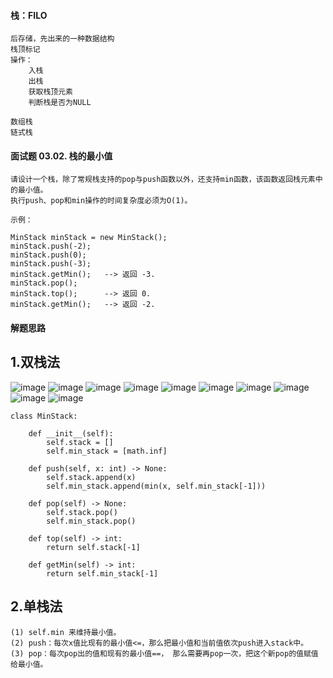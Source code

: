 #### 栈：FILO
    后存储，先出来的一种数据结构
    栈顶标记
    操作：
        入栈
        出栈
        获取栈顶元素
        判断栈是否为NULL

    数组栈
    链式栈

#### 面试题 03.02. 栈的最小值

    请设计一个栈，除了常规栈支持的pop与push函数以外，还支持min函数，该函数返回栈元素中的最小值。
    执行push、pop和min操作的时间复杂度必须为O(1)。

    示例：

    MinStack minStack = new MinStack();
    minStack.push(-2);
    minStack.push(0);
    minStack.push(-3);
    minStack.getMin();   --> 返回 -3.
    minStack.pop();
    minStack.top();      --> 返回 0.
    minStack.getMin();   --> 返回 -2.

#### 解题思路
1.双栈法
----------

![image](https://user-images.githubusercontent.com/42366181/117565518-4a44ff80-b0e4-11eb-8492-f6621b38d645.png)
![image](https://user-images.githubusercontent.com/42366181/117565534-5761ee80-b0e4-11eb-8692-d9d918a3f7be.png)
![image](https://user-images.githubusercontent.com/42366181/117565562-7a8c9e00-b0e4-11eb-9463-9133de2db8bd.png)
![image](https://user-images.githubusercontent.com/42366181/117565575-86786000-b0e4-11eb-8bf9-e7070d72d2be.png)
![image](https://user-images.githubusercontent.com/42366181/117565592-985a0300-b0e4-11eb-8e5f-41fc1de3b182.png)
![image](https://user-images.githubusercontent.com/42366181/117565597-a4de5b80-b0e4-11eb-99c0-aedf319be96f.png)
![image](https://user-images.githubusercontent.com/42366181/117565613-b889c200-b0e4-11eb-8435-7f9f301da59b.png)
![image](https://user-images.githubusercontent.com/42366181/117565622-c4758400-b0e4-11eb-869e-91b3161f198c.png)
![image](https://user-images.githubusercontent.com/42366181/117565865-2682b900-b0e6-11eb-9a3a-9109eac55816.png)
![image](https://user-images.githubusercontent.com/42366181/117563277-51194580-b0d7-11eb-8f37-5c630a9cb01c.png)


    class MinStack:
    
        def __init__(self):
            self.stack = []
            self.min_stack = [math.inf]

        def push(self, x: int) -> None:
            self.stack.append(x)
            self.min_stack.append(min(x, self.min_stack[-1]))

        def pop(self) -> None:
            self.stack.pop()
            self.min_stack.pop()

        def top(self) -> int:
            return self.stack[-1]

        def getMin(self) -> int:
            return self.min_stack[-1]
        

2.单栈法
----------

    (1) self.min 来维持最小值。
    (2) push：每次x值比现有的最小值<=，那么把最小值和当前值依次push进入stack中。
    (3) pop：每次pop出的值和现有的最小值==， 那么需要再pop一次，把这个新pop的值赋值给最小值。

